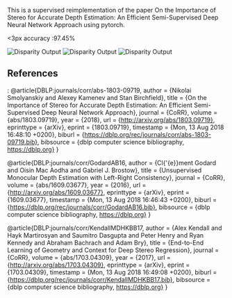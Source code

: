 This is a supervised reimplementation of the paper On the Importance of Stereo for Accurate Depth Estimation:
An Efficient Semi-Supervised Deep Neural Network Approach using pytorch.

<3px accuracy :97.45%

![Disparity Output](https://github.com/niharika158/Supervised_stereo/blob/main/test_resultL_38.png)
![Disparity Output](https://github.com/niharika158/Supervised_stereo/blob/main/test_resultL_28.png)
![Disparity Output](https://github.com/niharika158/Supervised_stereo/blob/main/test_resultL_29.png)

## References
:
@article{DBLP:journals/corr/abs-1803-09719,
  author    = {Nikolai Smolyanskiy and
               Alexey Kamenev and
               Stan Birchfield},
  title     = {On the Importance of Stereo for Accurate Depth Estimation: An Efficient
               Semi-Supervised Deep Neural Network Approach},
  journal   = {CoRR},
  volume    = {abs/1803.09719},
  year      = {2018},
  url       = {http://arxiv.org/abs/1803.09719},
  eprinttype = {arXiv},
  eprint    = {1803.09719},
  timestamp = {Mon, 13 Aug 2018 16:48:10 +0200},
  biburl    = {https://dblp.org/rec/journals/corr/abs-1803-09719.bib},
  bibsource = {dblp computer science bibliography, https://dblp.org}
}

@article{DBLP:journals/corr/GodardAB16,
  author    = {Cl{\'{e}}ment Godard and
               Oisin Mac Aodha and
               Gabriel J. Brostow},
  title     = {Unsupervised Monocular Depth Estimation with Left-Right Consistency},
  journal   = {CoRR},
  volume    = {abs/1609.03677},
  year      = {2016},
  url       = {http://arxiv.org/abs/1609.03677},
  eprinttype = {arXiv},
  eprint    = {1609.03677},
  timestamp = {Mon, 13 Aug 2018 16:46:43 +0200},
  biburl    = {https://dblp.org/rec/journals/corr/GodardAB16.bib},
  bibsource = {dblp computer science bibliography, https://dblp.org}
}

@article{DBLP:journals/corr/KendallMDHKBB17,
  author    = {Alex Kendall and
               Hayk Martirosyan and
               Saumitro Dasgupta and
               Peter Henry and
               Ryan Kennedy and
               Abraham Bachrach and
               Adam Bry},
  title     = {End-to-End Learning of Geometry and Context for Deep Stereo Regression},
  journal   = {CoRR},
  volume    = {abs/1703.04309},
  year      = {2017},
  url       = {http://arxiv.org/abs/1703.04309},
  eprinttype = {arXiv},
  eprint    = {1703.04309},
  timestamp = {Mon, 13 Aug 2018 16:49:08 +0200},
  biburl    = {https://dblp.org/rec/journals/corr/KendallMDHKBB17.bib},
  bibsource = {dblp computer science bibliography, https://dblp.org}
}
